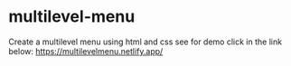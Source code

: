 # multilevel-menu
Create a multilevel menu using html and css
see for demo click in the link below:
https://multilevelmenu.netlify.app/
